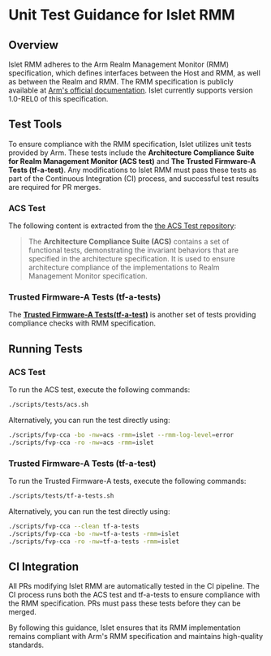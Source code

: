 # Unit Test Guidance for Islet RMM

## Overview
Islet RMM adheres to the Arm Realm Management Monitor (RMM) specification, which defines interfaces between the Host and RMM, as well as between the Realm and RMM. The RMM specification is publicly available at [Arm's official documentation](https://developer.arm.com/documentation/den0137/latest/). Islet currently supports version 1.0-REL0 of this specification.

## Test Tools

To ensure compliance with the RMM specification, Islet utilizes unit tests provided by Arm. These tests include the **Architecture Compliance Suite for Realm Management Monitor (ACS test)** and **The Trusted Firmware-A Tests (tf-a-test)**. Any modifications to Islet RMM must pass these tests as part of the Continuous Integration (CI) process, and successful test results are required for PR merges.

### ACS Test
The following content is extracted from the [the ACS Test repository](https://github.com/ARM-software/cca-rmm-acs):  
> The **Architecture Compliance Suite (ACS)** contains a set of functional tests, demonstrating the invariant behaviors that are specified in the architecture specification. It is used to ensure architecture compliance of the implementations to Realm Management Monitor specification.

### Trusted Firmware-A Tests (tf-a-tests)
The **[Trusted Firmware-A Tests(tf-a-test)](https://review.trustedfirmware.org/TF-A/tf-a-tests.git)** is another set of tests providing compliance checks with RMM specification.

## Running Tests

### ACS Test
To run the ACS test, execute the following commands:
```bash
./scripts/tests/acs.sh
```
Alternatively, you can run the test directly using:
```bash
./scripts/fvp-cca -bo -nw=acs -rmm=islet --rmm-log-level=error
./scripts/fvp-cca -ro -nw=acs -rmm=islet
```

### Trusted Firmware-A Tests (tf-a-test)
To run the Trusted Firmware-A tests, execute the following commands:
```bash
./scripts/tests/tf-a-tests.sh
```
Alternatively, you can run the test directly using:
```bash
./scripts/fvp-cca --clean tf-a-tests
./scripts/fvp-cca -bo -nw=tf-a-tests -rmm=islet
./scripts/fvp-cca -ro -nw=tf-a-tests -rmm=islet
```

## CI Integration
All PRs modifying Islet RMM are automatically tested in the CI pipeline. The CI process runs both the ACS test and tf-a-tests to ensure compliance with the RMM specification. PRs must pass these tests before they can be merged.

By following this guidance, Islet ensures that its RMM implementation remains compliant with Arm's RMM specification and maintains high-quality standards.
